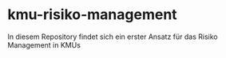 # kmu-risiko-management
 In diesem Repository findet sich ein erster Ansatz für das Risiko Management in KMUs
